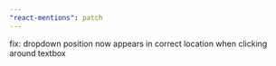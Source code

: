 ```yaml
---
"react-mentions": patch
---
```


fix: dropdown position now appears in correct location when clicking around textbox
